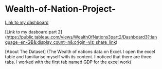 # Wealth-of-Nation-Project-

[Link to my dashboard](https://public.tableau.com/views/WealthOfNations3/Dashboard2?:language=en-GB&:display_count=n&:origin=viz_share_link)

[Link to my dasboard part 2] (https://public.tableau.com/views/WealthOfNations3part2/Dashboard3?:language=en-GB&:display_count=n&:origin=viz_share_link)

[About The Dataset] (The Wealth of nations data on Excel. I open the excel table and familiarise myself with its content. I noticed that there are three tabs. I worked with the first tab named GDP for the excel work)


